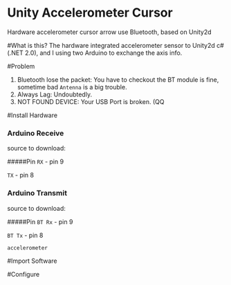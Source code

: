 # Unity Accelerometer Cursor
Hardware accelerometer cursor arrow use Bluetooth, based on Unity2d

#What is this?
The hardware integrated accelerometer sensor to Unity2d c# (.NET 2.0), and I using two Arduino to exchange the axis info.

#Problem
1. Bluetooth lose the packet: You have to checkout the BT module is fine, sometime bad `Antenna` is a big trouble.
2. Always Lag: Undoubtedly.
3. NOT FOUND DEVICE: Your USB Port is broken. (QQ

#Install Hardware
### Arduino Receive
source to download: 

#####Pin
  `RX` - pin 9
  
  `TX` - pin 8


### Arduino Transmit
source to download:

#####Pin
  `BT Rx` - pin 9
  
  `BT Tx` - pin 8
  
  `accelerometer`
  
#Import Software

#Configure
